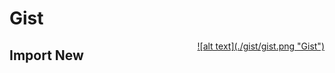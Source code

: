 # Gist
<a href="images/gist/gist.png" data-lightbox="gist-document" data-title="Gist Editor" style="display: block; float:right;">
  ![alt text](./gist/gist.png "Gist")
</a>

## Import New